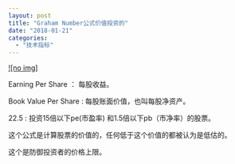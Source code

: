 ```yaml
---
layout: post
title: "Graham Number公式价值投资的"
date: "2018-01-21"
categories: 
  - "技术指标"
---
```


[![no img]](http://127.0.0.1/wp-content/uploads/2018/01/upload-66e71217-1351-4dfd-ba5b-923d3d554a67.jpg)

Earning Per Share ： 每股收益。

Book Value Per Share : 每股账面价值，也叫每股净资产。

22.5 : 投资15倍以下pe(市盈率) 和1.5倍以下pb（市净率）的股票。

这个公式是计算股票的价值的，任何低于这个价值的都被认为是低估的。

这个是防御投资者的价格上限。
